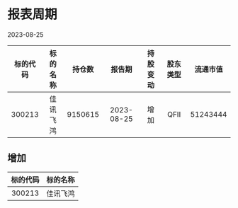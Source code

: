 # 报表周期 

2023-08-25

| 标的代码 | 标的名称 | 持仓数 | 报告期 | 持股变动 | 股东类型 | 流通市值 |
|:--:|:--:|:--:|:--:|:--:|:--:|:--:|
|300213|佳讯飞鸿|9150615|2023-08-25|增加|QFII|51243444|


## 增加 

| 标的代码 | 标的名称 |
|:--:|:--:|
|300213|佳讯飞鸿|

